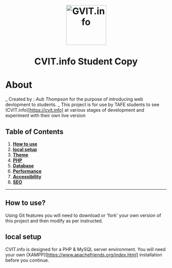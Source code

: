 <h1 align="center">
<br>
  <img src="https://cvit.info/p/images/logo_contact.png" alt="GVIT.info" width="125">
  <br>
    <br>
  CVIT.info Student Copy 
  <br>
</h1>

# About
_ Created by : _Aub Thompson_ for the purpose of introducing web devlopment to students.  _
This project is for use by TAFE students to see (CVIT.info)[https://cvit.info] at various stages of development and experiment with their own live version

## Table of Contents

1. **[How to use](#how)**
2. **[local setup](#local)**
3. **[Theme](#theme)**
4. **[PHP](#PHP)**
5. **[Database](#dbase)**
6. **[Performance](#performance)**
7. **[Accessibility](#accessibility)**
8. **[SEO](#seo)**

---

## How to use?
Using Git features you will need to download or 'fork' your own version of this project and then modify as per instructed.    

## local setup
CVIT.info is designed for a PHP & MySQL server environment. You will need your own (XAMPP)[https://www.apachefriends.org/index.html] installation before you continue. 

